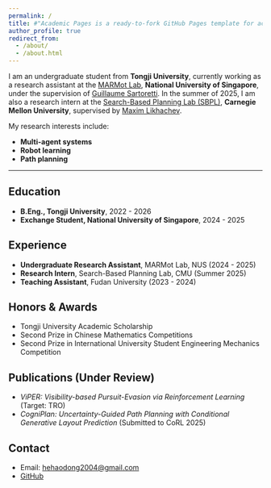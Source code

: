 ```yaml
---
permalink: /
title: #"Academic Pages is a ready-to-fork GitHub Pages template for academic personal websites"
author_profile: true
redirect_from: 
  - /about/
  - /about.html
---
```


I am an undergraduate student from **Tongji University**, currently working as a research assistant at the [MARMot Lab](https://www.marmotlab.org/), **National University of Singapore**, under the supervision of [Guillaume Sartoretti](https://cde.nus.edu.sg/me/staff/sartoretti-guillaume-a/). In the summer of 2025, I am also a research intern at the [Search-Based Planning Lab (SBPL)](http://www.sbpl.net/), **Carnegie Mellon University**, supervised by [Maxim Likhachev](https://www.cs.cmu.edu/~maxim/).

My research interests include:
- **Multi-agent systems**
- **Robot learning**
- **Path planning**

---

## Education

- **B.Eng., Tongji University**, 2022 - 2026
- **Exchange Student, National University of Singapore**, 2024 - 2025

## Experience

- **Undergraduate Research Assistant**, MARMot Lab, NUS (2024 - 2025)
- **Research Intern**, Search-Based Planning Lab, CMU (Summer 2025)
- **Teaching Assistant**, Fudan University (2023 - 2024)

## Honors & Awards

- Tongji University Academic Scholarship
- Second Prize in Chinese Mathematics Competitions
- Second Prize in International University Student Engineering Mechanics Competition

## Publications (Under Review)

- *ViPER: Visibility-based Pursuit-Evasion via Reinforcement Learning* (Target: TRO)
- *CogniPlan: Uncertainty-Guided Path Planning with Conditional Generative Layout Prediction* (Submitted to CoRL 2025)

## Contact

- Email: hehaodong2004@gmail.com
- [GitHub](https://github.com/HeHaodong2004)
